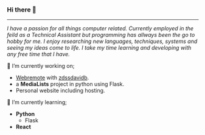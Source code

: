 ### Hi there 👋
---
*I have a passion for all things computer related. Currently employed in the feild as a Technical Assistant but programming has allways been the go to hobby for me. I enjoy researching new languages, techniques, systems and seeing my ideas come to life. I take my time learning and developing with any free time that I have.*

🔭 I’m currently working on;
- [Webremote](https://github.com/zdssdavidb/Webremote) with [zdssdavidb](https://github.com/zdssdavidb).
- a **MediaLists** project in python using Flask.
- Personal website including hosting.

🌱 I’m currently learning;
- **Python**
  - Flask
- **React**
<!--
Experianced
 
---

**KLONE23UK/KLONE23UK** is a ✨ _special_ ✨ repository because its `README.md` (this file) appears on your GitHub profile.

Here are some ideas to get you started:


- 
- 👯 I’m looking to collaborate on ...
- 🤔 I’m looking for help with ...
- 💬 Ask me about ...
- 📫 How to reach me: ...
- 😄 Pronouns: ...
- ⚡ Fun fact: ...
-->
